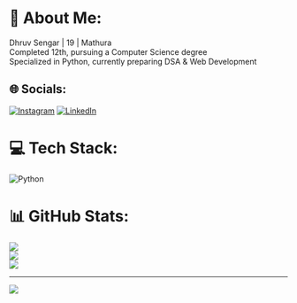 # 💫 About Me:
 Dhruv Sengar | 19 | Mathura<br>Completed 12th, pursuing a Computer Science degree<br>Specialized in Python, currently preparing DSA & Web Development


## 🌐 Socials:
[![Instagram](https://img.shields.io/badge/Instagram-%23E4405F.svg?logo=Instagram&logoColor=white)](https://instagram.com/dhruvscreativeeye) [![LinkedIn](https://img.shields.io/badge/LinkedIn-%230077B5.svg?logo=linkedin&logoColor=white)](https://linkedin.com/in/Dhruv-Sengar) 

# 💻 Tech Stack:
![Python](https://img.shields.io/badge/python-3670A0?style=for-the-badge&logo=python&logoColor=ffdd54)
# 📊 GitHub Stats:
![](https://github-readme-stats.vercel.app/api?username=Dhruv-sengar&theme=dark&hide_border=false&include_all_commits=false&count_private=false)<br/>
![](https://github-readme-streak-stats.herokuapp.com/?user=Dhruv-sengar&theme=dark&hide_border=false)<br/>
![](https://github-readme-stats.vercel.app/api/top-langs/?username=Dhruv-sengar&theme=dark&hide_border=false&include_all_commits=false&count_private=false&layout=compact)

---
[![](https://visitcount.itsvg.in/api?id=Dhruv-sengar&icon=0&color=0)](https://visitcount.itsvg.in)
